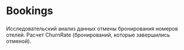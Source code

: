 # Bookings

###

Исследовательский анализ данных отмены бронирования номеров отелей. 
Расчет ChurnRate (бронирований, которые завершились отменой).